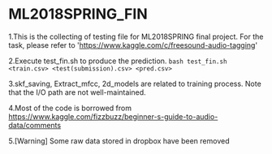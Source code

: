 # ML2018SPRING_FIN

1.This is the collecting of testing file for ML2018SPRING final project. For the task, please refer to 'https://www.kaggle.com/c/freesound-audio-tagging'

2.Execute test_fin.sh to produce the prediction. `bash test_fin.sh <train.csv> <test(submission).csv> <pred.csv>`

3.skf_saving, Extract_mfcc, 2d_models are related to training process. Note that the I/O path are not well-maintained.

4.Most of the code is borrowed from https://www.kaggle.com/fizzbuzz/beginner-s-guide-to-audio-data/comments

5.[Warning] Some raw data stored in dropbox have been removed
